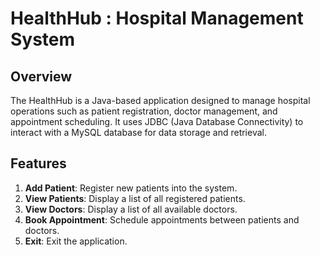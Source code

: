 # HealthHub : Hospital Management System

## Overview

The HealthHub is a Java-based application designed to manage hospital operations such as patient registration, doctor management, and appointment scheduling. It uses JDBC (Java Database Connectivity) to interact with a MySQL database for data storage and retrieval.

## Features

1. **Add Patient**: Register new patients into the system.
2. **View Patients**: Display a list of all registered patients.
3. **View Doctors**: Display a list of all available doctors.
4. **Book Appointment**: Schedule appointments between patients and doctors.
5. **Exit**: Exit the application.
